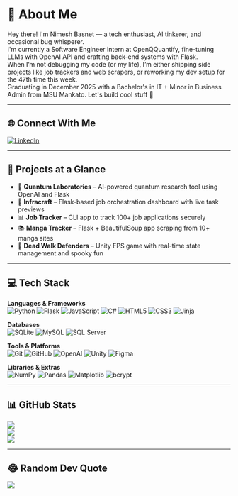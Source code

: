 # 💫 About Me
Hey there! I'm Nimesh Basnet — a tech enthusiast, AI tinkerer, and occasional bug whisperer.  
I'm currently a Software Engineer Intern at OpenQQuantify, fine-tuning LLMs with OpenAI API and crafting back-end systems with Flask.  
When I’m not debugging my code (or my life), I’m either shipping side projects like job trackers and web scrapers, or reworking my dev setup for the 47th time this week.  
Graduating in December 2025 with a Bachelor's in IT + Minor in Business Admin from MSU Mankato. Let's build cool stuff 🚀

---

## 🌐 Connect With Me
[![LinkedIn](https://img.shields.io/badge/LinkedIn-%230077B5.svg?logo=linkedin&logoColor=white)](https://www.linkedin.com/in/nimesh-basnet/)  

---

## 🧠 Projects at a Glance
- 🧠 **Quantum Laboratories** – AI-powered quantum research tool using OpenAI and Flask  
- 🧰 **Infracraft** – Flask-based job orchestration dashboard with live task previews  
- 📊 **Job Tracker** – CLI app to track 100+ job applications securely  
- 📚 **Manga Tracker** – Flask + BeautifulSoup app scraping from 10+ manga sites  
- 🧟 **Dead Walk Defenders** – Unity FPS game with real-time state management and spooky fun

---

## 💻 Tech Stack
**Languages & Frameworks**  
![Python](https://img.shields.io/badge/python-3670A0?style=for-the-badge&logo=python&logoColor=ffdd54) 
![Flask](https://img.shields.io/badge/flask-%23000.svg?style=for-the-badge&logo=flask&logoColor=white)
![JavaScript](https://img.shields.io/badge/javascript-%23323330.svg?style=for-the-badge&logo=javascript&logoColor=%23F7DF1E)
![C#](https://img.shields.io/badge/c%23-%23239120.svg?style=for-the-badge&logo=csharp&logoColor=white)
![HTML5](https://img.shields.io/badge/html5-%23E34F26.svg?style=for-the-badge&logo=html5&logoColor=white)
![CSS3](https://img.shields.io/badge/css3-%231572B6.svg?style=for-the-badge&logo=css3&logoColor=white)
![Jinja](https://img.shields.io/badge/jinja-white.svg?style=for-the-badge&logo=jinja&logoColor=black)

**Databases**  
![SQLite](https://img.shields.io/badge/sqlite-%2307405e.svg?style=for-the-badge&logo=sqlite&logoColor=white)
![MySQL](https://img.shields.io/badge/mysql-4479A1.svg?style=for-the-badge&logo=mysql&logoColor=white)
![SQL Server](https://img.shields.io/badge/Microsoft%20SQL%20Server-CC2927?style=for-the-badge&logo=microsoft%20sql%20server&logoColor=white)

**Tools & Platforms**  
![Git](https://img.shields.io/badge/git-%23F05033.svg?style=for-the-badge&logo=git&logoColor=white)
![GitHub](https://img.shields.io/badge/github-%23121011.svg?style=for-the-badge&logo=github&logoColor=white)
![OpenAI](https://img.shields.io/badge/OpenAI-412991?style=for-the-badge&logo=openai&logoColor=white)
![Unity](https://img.shields.io/badge/unity-%23000000.svg?style=for-the-badge&logo=unity&logoColor=white)
![Figma](https://img.shields.io/badge/figma-%23F24E1E.svg?style=for-the-badge&logo=figma&logoColor=white)

**Libraries & Extras**  
![NumPy](https://img.shields.io/badge/numpy-%23013243.svg?style=for-the-badge&logo=numpy&logoColor=white)
![Pandas](https://img.shields.io/badge/pandas-%23150458.svg?style=for-the-badge&logo=pandas&logoColor=white)
![Matplotlib](https://img.shields.io/badge/Matplotlib-%23ffffff.svg?style=for-the-badge&logo=Matplotlib&logoColor=black)
![bcrypt](https://img.shields.io/badge/bcrypt-6A676E?style=for-the-badge&logoColor=white)

---

## 📊 GitHub Stats
![](https://github-readme-stats.vercel.app/api?username=Nimesh04&theme=tokyonight&hide_border=true&include_all_commits=true&count_private=true)  
![](https://github-readme-streak-stats.herokuapp.com/?user=Nimesh04&theme=tokyonight&hide_border=true)  
![](https://github-readme-stats.vercel.app/api/top-langs/?username=Nimesh04&theme=tokyonight&hide_border=true&layout=compact)

---

## 😂 Random Dev Quote
![](https://quotes-github-readme.vercel.app/api?type=vetical&theme=dark)


